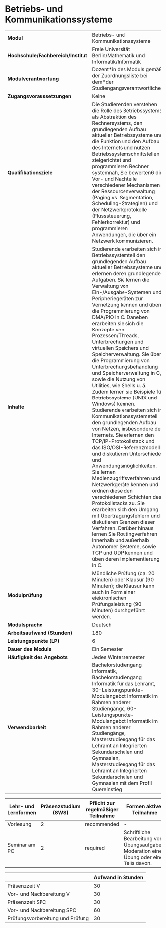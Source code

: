 # Betriebs- und Kommunikationssysteme
|                                    |   |
|------------------------------------|---|
|**Modul**                           | Betriebs- und Kommunikationssysteme |
|**Hochschule/Fachbereich/Institut** | Freie Universität Berlin/Mathematik und Informatik/Informatik |
|**Modulverantwortung**              | Dozent\*in des Moduls gemäß der Zuordnungsliste bei dem\*der Studiengangsverantwortlichen |
|**Zugangsvoraussetzungen**          | Keine |
|**Qualifikationsziele**             | Die Studierenden verstehen die Rolle des Betriebssystems als Abstraktion des Rechnersystems, den grundlegenden Aufbau aktueller Betriebssysteme und die Funktion und den Aufbau des Internets und nutzen Betriebssystemschnittstellen zielgerichtet und programmieren Rechner systemnah, Sie bewerten6 die Vor- und Nachteile verschiedener Mechanismen der Ressourcenverwaltung (Paging vs. Segmentation, Scheduling-Strategien) und der Netzwerkprotokolle (Flusssteuerung, Fehlerkorrektur) und programmieren Anwendungen, die über ein Netzwerk kommunizieren. |
|**Inhalte**                         | Studierende erarbeiten sich im Betriebssystemteil den grundlegenden Aufbau aktueller Betriebssysteme und erlernen deren grundlegende Aufgaben. Sie lernen die Verwaltung von Ein-/Ausgabe-Systemen und Peripheriegeräten zur Vernetzung kennen und üben die Programmierung von DMA/PIO in C. Daneben erarbeiten sie sich die Konzepte von Prozessen/Threads, Unterbrechungen und virtuellen Speichers und Speicherverwaltung. Sie üben die Programmierung von Unterbrechungsbehandlung und Speicherverwaltung in C, sowie die Nutzung von Utilities, wie Shells u. ä. Zudem lernen sie Beispiele für Betriebssysteme (UNIX und Windows) kennen. Studierende erarbeiten sich im Kommunikationssystemeteil den grundlegenden Aufbau von Netzen, insbesondere des Internets. Sie erlernen den TCP/IP-Protokollstack und das ISO/OSI-Referenzmodell und diskutieren Unterschiede und Anwendungsmöglichkeiten. Sie lernen Medienzugriffsverfahren und Netzwerkgeräte kennen und ordnen diese den verschiedenen Schichten des Protokollstacks zu. Sie erarbeiten sich den Umgang mit Übertragungsfehlern und diskutieren Grenzen dieser Verfahren. Darüber hinaus lernen Sie Routingverfahren innerhalb und außerhalb Autonomer Systeme, sowie TCP und UDP kennen und üben deren Implementierung in C. |
|**Modulprüfung**                    | Mündliche Prüfung (ca. 20 Minuten) oder Klausur (90 Minuten); die Klausur kann auch in Form einer elektronischen Prüfungsleistung (90 Minuten) durchgeführt werden. |
|**Modulsprache**                    | Deutsch |
|**Arbeitsaufwand (Stunden)**        | 180 |
|**Leistungspunkte (LP)**            | 6 |
|**Dauer des Moduls**                | Ein Semester |
|**Häufigkeit des Angebots**         | Jedes Wintersemester |
|**Verwendbarkeit**                  | Bachelorstudiengang Informatik, Bachelorstudiengang Informatik für das Lehramt, 30-Leistungspunkte-Modulangebot Informatik im Rahmen anderer Studiengänge, 60-Leistungspunkte-Modulangebot Informatik im Rahmen anderer Studiengänge, Masterstudiengang für das Lehramt an Integrierten Sekundarschulen und Gymnasien, Masterstudiengang für das Lehramt an Integrierten Sekundarschulen und Gymnasien mit dem Profil Quereinstieg |

| Lehr- und Lernformen | Präsenzstudium <br> (SWS) | Pflicht zur regelmäßiger Teilnahme | Formen aktiver Teilnahme |
| ---------------------|---------------------------|------------------------------------|------------------------- |
| Vorlesung            | 2                         | recommended                        | -                        |
| Seminar am PC        | 2                         | required                           | Schriftliche Bearbeitung von Übungsaufgaben. Moderation einer Übung oder eines Teils davon. |

|   | Aufwand in Stunden |
| - |--------------------|
| Präsenzzeit V                            | 30    |
| Vor- und Nachbereitung V                 | 30    |
| Präsenzzeit SPC                          | 30    |
| Vor- und Nachbereitung SPC               | 60    |
| Prüfungsvorbereitung und Prüfung         | 30    |
